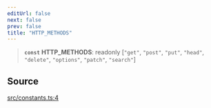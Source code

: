 ```yaml
---
editUrl: false
next: false
prev: false
title: "HTTP_METHODS"
---
```


> **`const`** **HTTP\_METHODS**: readonly [`"get"`, `"post"`, `"put"`, `"head"`, `"delete"`, `"options"`, `"patch"`, `"search"`]

## Source

[src/constants.ts:4](https://github.com/eddienubes/sagetest/blob/1965370/src/constants.ts#L4)

